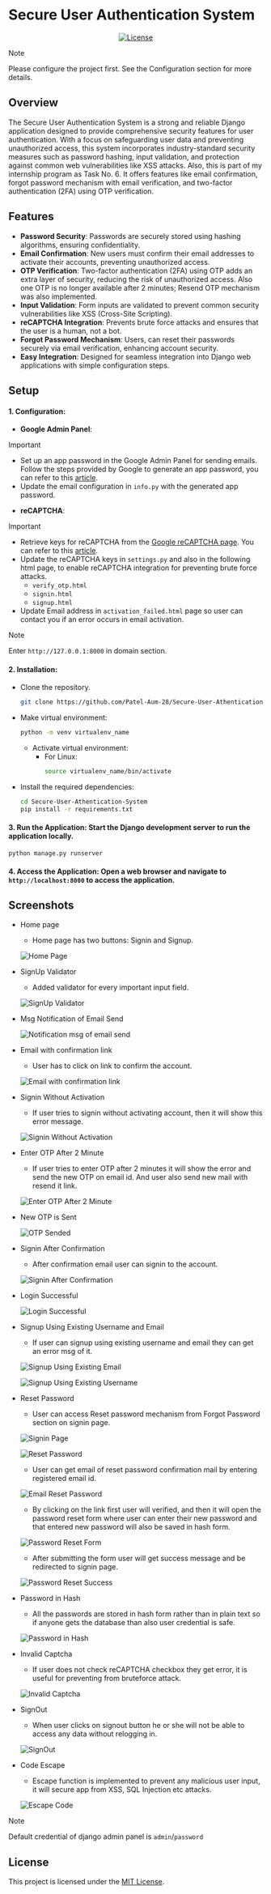 # Secure User Authentication System

<p align="center">
  <a href="https://github.com/Patel-Aum-28/Secure-User-Athentication-System/blob/main/LICENSE">
    <img src="https://img.shields.io/github/license/Patel-Aum-28/Secure-User-Athentication-System" alt="License">
  </a>
</p>

> [!NOTE]
> Please configure the project first. See the Configuration section for more details.

## Overview
The Secure User Authentication System is a strong and reliable Django application designed to provide comprehensive security features for user authentication. With a focus on safeguarding user data and preventing unauthorized access, this system incorporates industry-standard security measures such as password hashing, input validation, and protection against common web vulnerabilities like XSS attacks. Also, this is part of my internship program as Task No. 6. It offers features like email confirmation, forgot password mechanism with email verification, and two-factor authentication (2FA) using OTP verification.


## Features
- **Password Security**: Passwords are securely stored using hashing algorithms, ensuring confidentiality.
- **Email Confirmation**: New users must confirm their email addresses to activate their accounts, preventing unauthorized access.
- **OTP Verification**: Two-factor authentication (2FA) using OTP adds an extra layer of security, reducing the risk of unauthorized access. Also one OTP is no longer available after 2 minutes; Resend OTP mechanism was also implemented.
- **Input Validation**: Form inputs are validated to prevent common security vulnerabilities like XSS (Cross-Site Scripting).
- **reCAPTCHA Integration**: Prevents brute force attacks and ensures that the user is a human, not a bot.
- **Forgot Password Mechanism**: Users, can reset their passwords securely via email verification, enhancing account security.
- **Easy Integration**: Designed for seamless integration into Django web applications with simple configuration steps.

## Setup
#### 1. **Configuration**: 
- **Google Admin Panel**:

> [!IMPORTANT]
> - Set up an app password in the Google Admin Panel for sending emails. Follow the steps provided by Google to generate an app password, you can refer to this [article](https://support.google.com/mail/answer/185833?hl=en).
> - Update the email configuration in `info.py` with the generated app password.

- **reCAPTCHA**:

> [!IMPORTANT]  
> - Retrieve keys for reCAPTCHA from the [Google reCAPTCHA page](https://www.google.com/recaptcha/admin/create). You can refer to this [article](https://www.a2hosting.com/kb/security/obtaining-google-recaptcha-site-key-and-secret-key/).
> - Update the reCAPTCHA keys in `settings.py` and also in the following html page, to enable reCAPTCHA integration for preventing brute force attacks.
>     - `verify_otp.html`
>     - `signin.html`
>     - `signup.html`
> - Update Email address in `activation_failed.html` page so user can contact you if an error occurs in email activation.

> [!NOTE]
> Enter `http://127.0.0.1:8000` in domain section.

#### 2. **Installation**: 
- Clone the repository.
    ```bash
    git clone https://github.com/Patel-Aum-28/Secure-User-Athentication-System.git
    ```
- Make virtual environment:
    ```bash
    python -m venv virtualenv_name
    ```
    - Activate virtual environment:
        - For Linux:
            ```bash
            source virtualenv_name/bin/activate
            ```
- Install the required dependencies:
    ```bash
    cd Secure-User-Athentication-System
    pip install -r requirements.txt
    ```

#### 3. **Run the Application**: Start the Django development server to run the application locally.
    python manage.py runserver

#### 4. **Access the Application**: Open a web browser and navigate to `http://localhost:8000` to access the application.

## Screenshots
- Home page
    - Home page has two buttons: Signin and Signup.

    ![Home Page](images/1-index.PNG)

- SignUp Validator
    - Added validator for every important input field.

    ![SignUp Validator](images/2-signup-validator.PNG)

- Msg Notification of Email Send

    ![Notification msg of email send](images/3-msg-of-email-send.PNG)

- Email with confirmation link
    - User has to click on link to confirm the account.

    ![Email with confirmation link](images/4-email-confirmation.PNG)

- Signin Without Activation
    - If user tries to signin without activating account, then it will show this error message.

    ![Signin Without Activation](images/5-signin-without-activation.PNG)

- Enter OTP After 2 Minute
    - If user tries to enter OTP after 2 minutes it will show the error and send the new OTP on email id. And user also send new mail with resend it link. 

    ![Enter OTP After 2 Minute](images/6-otp-after-2-min.PNG)

- New OTP is Sent

    ![OTP Sended](images/7-otp-main.PNG)

- Signin After Confirmation
    - After confirmation email user can signin to the account. 

    ![Signin After Confirmation](images/8-signin-after-confirmation.PNG)

- Login Successful

    ![Login Successful](images/9-login-success.PNG)

- Signup Using Existing Username and Email
    - If user can signup using existing username and email they can get an error msg of it.

    ![Signup Using Existing Email](images/10-signup-exist-mail.PNG)
    
    ![Signup Using Existing Username](images/11-signup-exist-username.PNG)

- Reset Password
    - User can access Reset password mechanism from Forgot Password section on signin page.

    ![Signin Page](images/12-signin.PNG)
    
    ![Reset Password](images/13-reset-password.PNG)

    - User can get email of reset password confirmation mail by entering registered email id.
    
    ![Email Reset Password](images/14-email-reset-password.PNG)
    
    - By clicking on the link first user will verified, and then it will open the password reset form where user can enter their new password and that entered new password will also be saved in hash form.
    
    ![Password Reset Form](images/15-reset-password-form.PNG)
    
    - After submitting the form user will get success message and be redirected to signin page.
    
    ![Password Reset Success](images/16-reset-password-success.PNG)

- Password in Hash
    - All the passwords are stored in hash form rather than in plain text so if anyone gets the database than also user credential is safe.
    
    ![Password in Hash](images/17-password-in-hash.PNG)

- Invalid Captcha
    - If user does not check reCAPTCHA checkbox they get error, it is useful for preventing from bruteforce attack.
    
    ![Invalid Captcha](images/18-invalid-captcha.PNG)

- SignOut
    - When user clicks on signout button he or she will not be able to access any data without relogging in.
    
    ![SignOut](images/19-signout.PNG)

- Code Escape
    - Escape function is implemented to prevent any malicious user input, it will secure app from XSS, SQL Injection etc attacks.
    
    ![Escape Code](images/20-escape-code.PNG)

> [!NOTE]
> Default credential of django admin panel is `admin`/`password`

## License
This project is licensed under the [MIT License](LICENSE).
